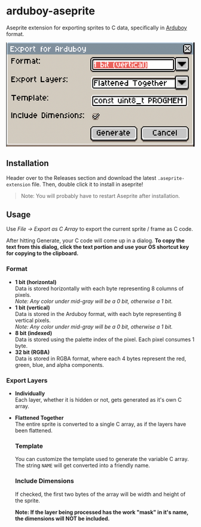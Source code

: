# arduboy-aseprite

Aseprite extension for exporting sprites to C data, specifically in [Arduboy](https://www.arduboy.com) format.

![Dialog Example](./docs/dialog.png)

## Installation

Header over to the Releases section and download the latest `.aseprite-extension` file. Then, double click it to install in aseprite!

> Note: You will probably have to restart Aseprite after installation.

## Usage

Use _File -> Export as C Array_ to export the current sprite / frame as C code.

After hitting Generate, your C code will come up in a dialog. **To copy the text from this dialog, click the text portion and use your OS shortcut key for copying to the clipboard.**

### Format

- **1 bit (horizontal)** <br>
  Data is stored horizontally with each byte representing 8 columns of pixels.<br>
  _Note: Any color under mid-gray will be a 0 bit, otherwise a 1 bit._
- **1 bit (vertical)** <br>
  Data is stored in the Arduboy format, with each byte representing 8 vertical pixels.<br>
  _Note: Any color under mid-gray will be a 0 bit, otherwise a 1 bit._
- **8 bit (indexed)** <br>
  Data is stored using the palette index of the pixel. Each pixel consumes 1 byte.
- **32 bit (RGBA)** <br>
  Data is stored in RGBA format, where each 4 bytes represent the red, green, blue, and alpha components.

### Export Layers

- **Individually** <br>
  Each layer, whether it is hidden or not, gets generated as it's own C array.
- **Flattened Together** <br>
  The entire sprite is converted to a single C array, as if the layers have been flattened.

  ### Template

  You can customize the template used to generate the variable C array.  The string `NAME` will get converted into a friendly name.

  ### Include Dimensions

  If checked, the first two bytes of the array will be width and height of the sprite.

  **Note: If the layer being processed has the work "mask" in it's name, the dimensions will NOT be included.**